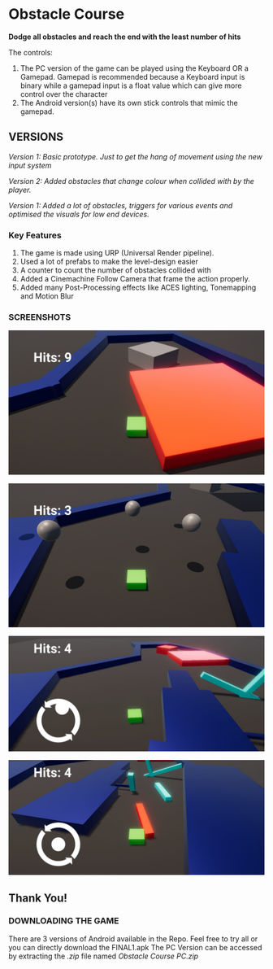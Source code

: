 # Obstacle Course

**Dodge all obstacles and reach the end with the least number of hits**

The controls:
1. The PC version of the game can be played using the Keyboard OR a Gamepad. Gamepad is recommended because a Keyboard input is binary while a gamepad input is a float value which can give more control over the character
2. The Android version(s) have its own stick controls that mimic the gamepad.

## VERSIONS
*Version 1: Basic prototype. Just to get the hang of movement using the new input system*

*Version 2: Added obstacles that change colour when collided with by the player.*

*Version 1: Added a lot of obstacles, triggers for various events and optimised the visuals for low end devices.*

### Key Features
1. The game is made using URP (Universal Render pipeline). 
2. Used a lot of prefabs to make the level-design easier
3. A counter to count the number of obstacles collided with
4. Added a Cinemachine Follow Camera that frame the action properly.
5. Added many Post-Processing effects like ACES lighting, Tonemapping and Motion Blur

### SCREENSHOTS

![PC](https://github.com/pervelaHemanth23/Obstacle-Course/blob/main/Screenshots/1%20(2).png)

![PC](https://github.com/pervelaHemanth23/Obstacle-Course/blob/main/Screenshots/2%20(2).png)

![Android](https://github.com/pervelaHemanth23/Obstacle-Course/blob/main/Screenshots/3.jpg)

![Android](https://github.com/pervelaHemanth23/Obstacle-Course/blob/main/Screenshots/4.jpg)


## Thank You!

### DOWNLOADING THE GAME

There are 3 versions of Android available in the Repo. Feel free to try all or you can directly download the FINAL1.apk
The PC Version can be accessed by extracting the *.zip* file named *Obstacle Course PC.zip*
